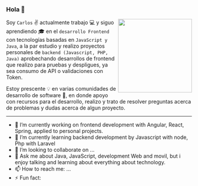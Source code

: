 ### Hola 👋  


<img align="right" width="200" height="200" src="https://media1.tenor.com/images/2b56e1f91ab8d849c147a87605ac0809/tenor.gif?itemid=12839536">


Soy ```Carlos``` :v: actualmente trabajo :computer: y siguo aprendiendo :mortar_board: en el ```desarrollo Frontend``` con tecnologías basadas en ```JavaScript y Java```, a la par estudio y realizo proyectos personales de ```backend (Javascript, PHP, Java)``` aprobechando desarrollos de frontend que realizo para pruebas y despligues, ya sea consumo de API o validaciones con Token.

Estoy prescente :bulb: en varias comunidades de desarrollo de software :space_invader:, en donde apoyo con recursos para el desarrollo, realizo y trato de resolver preguntas acerca de problemas y dudas acerca de algun proyecto.

---

- 🔭 I’m currently working on frontend development with Angular, React, Spring, applied to personal projects.
- 🌱 I’m currently learning backend development by Javascript with node, Php with Laravel
- 👯 I’m looking to collaborate on ...
- 💬 Ask me about Java, JavaScript, development Web and movil, but i enjoy talking and learning about everything about technology.
- 📫 How to reach me: ...
- ⚡ Fun fact: 

